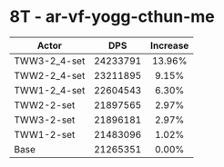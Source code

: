 # 8T - ar-vf-yogg-cthun-me
| Actor | DPS | Increase |
|---|:---:|:---:|
|TWW3-2_4-set|24233791|13.96%|
|TWW2-2_4-set|23211895|9.15%|
|TWW1-2_4-set|22604543|6.30%|
|TWW2-2-set|21897565|2.97%|
|TWW3-2-set|21896181|2.97%|
|TWW1-2-set|21483096|1.02%|
|Base|21265351|0.00%|
